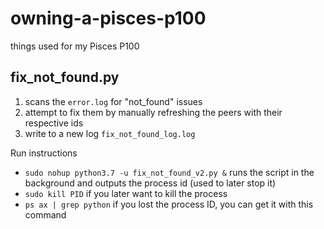 # owning-a-pisces-p100
things used for my Pisces P100

## fix_not_found.py

1. scans the `error.log` for "not_found" issues
2. attempt to fix them by manually refreshing the peers with their respective ids
3. write to a new log `fix_not_found_log.log`

Run instructions

* `sudo nohup python3.7 -u fix_not_found_v2.py &` runs the script in the background and outputs the process id (used to later stop it)
* `sudo kill PID` if you later want to kill the process
* `ps ax | grep python` if you lost the process ID, you can get it with this command

